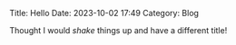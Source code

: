 Title: Hello
Date: 2023-10-02 17:49
Category: Blog

Thought I would *shake* things up and have a different title!